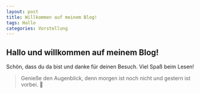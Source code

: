 ```yaml
---
layout: post
title: Willkommen auf meinem Blog!
tags: Hallo
categories: Vorstellung
---
```


## Hallo und willkommen auf meinem Blog!

Schön, dass du da bist und danke für deinen Besuch. Viel Spaß beim Lesen!

> Genieße den Augenblick, denn morgen ist noch nicht und gestern ist vorbei. 🤠
